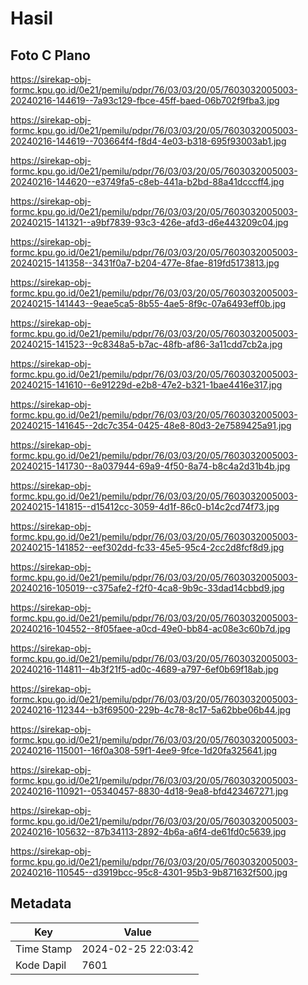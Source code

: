 # Hasil

## Foto C Plano

https://sirekap-obj-formc.kpu.go.id/0e21/pemilu/pdpr/76/03/03/20/05/7603032005003-20240216-144619--7a93c129-fbce-45ff-baed-06b702f9fba3.jpg

https://sirekap-obj-formc.kpu.go.id/0e21/pemilu/pdpr/76/03/03/20/05/7603032005003-20240216-144619--703664f4-f8d4-4e03-b318-695f93003ab1.jpg

https://sirekap-obj-formc.kpu.go.id/0e21/pemilu/pdpr/76/03/03/20/05/7603032005003-20240216-144620--e3749fa5-c8eb-441a-b2bd-88a41dcccff4.jpg

https://sirekap-obj-formc.kpu.go.id/0e21/pemilu/pdpr/76/03/03/20/05/7603032005003-20240215-141321--a9bf7839-93c3-426e-afd3-d6e443209c04.jpg

https://sirekap-obj-formc.kpu.go.id/0e21/pemilu/pdpr/76/03/03/20/05/7603032005003-20240215-141358--3431f0a7-b204-477e-8fae-819fd5173813.jpg

https://sirekap-obj-formc.kpu.go.id/0e21/pemilu/pdpr/76/03/03/20/05/7603032005003-20240215-141443--9eae5ca5-8b55-4ae5-8f9c-07a6493eff0b.jpg

https://sirekap-obj-formc.kpu.go.id/0e21/pemilu/pdpr/76/03/03/20/05/7603032005003-20240215-141523--9c8348a5-b7ac-48fb-af86-3a11cdd7cb2a.jpg

https://sirekap-obj-formc.kpu.go.id/0e21/pemilu/pdpr/76/03/03/20/05/7603032005003-20240215-141610--6e91229d-e2b8-47e2-b321-1bae4416e317.jpg

https://sirekap-obj-formc.kpu.go.id/0e21/pemilu/pdpr/76/03/03/20/05/7603032005003-20240215-141645--2dc7c354-0425-48e8-80d3-2e7589425a91.jpg

https://sirekap-obj-formc.kpu.go.id/0e21/pemilu/pdpr/76/03/03/20/05/7603032005003-20240215-141730--8a037944-69a9-4f50-8a74-b8c4a2d31b4b.jpg

https://sirekap-obj-formc.kpu.go.id/0e21/pemilu/pdpr/76/03/03/20/05/7603032005003-20240215-141815--d15412cc-3059-4d1f-86c0-b14c2cd74f73.jpg

https://sirekap-obj-formc.kpu.go.id/0e21/pemilu/pdpr/76/03/03/20/05/7603032005003-20240215-141852--eef302dd-fc33-45e5-95c4-2cc2d8fcf8d9.jpg

https://sirekap-obj-formc.kpu.go.id/0e21/pemilu/pdpr/76/03/03/20/05/7603032005003-20240216-105019--c375afe2-f2f0-4ca8-9b9c-33dad14cbbd9.jpg

https://sirekap-obj-formc.kpu.go.id/0e21/pemilu/pdpr/76/03/03/20/05/7603032005003-20240216-104552--8f05faee-a0cd-49e0-bb84-ac08e3c60b7d.jpg

https://sirekap-obj-formc.kpu.go.id/0e21/pemilu/pdpr/76/03/03/20/05/7603032005003-20240216-114811--4b3f21f5-ad0c-4689-a797-6ef0b69f18ab.jpg

https://sirekap-obj-formc.kpu.go.id/0e21/pemilu/pdpr/76/03/03/20/05/7603032005003-20240216-112344--b3f69500-229b-4c78-8c17-5a62bbe06b44.jpg

https://sirekap-obj-formc.kpu.go.id/0e21/pemilu/pdpr/76/03/03/20/05/7603032005003-20240216-115001--16f0a308-59f1-4ee9-9fce-1d20fa325641.jpg

https://sirekap-obj-formc.kpu.go.id/0e21/pemilu/pdpr/76/03/03/20/05/7603032005003-20240216-110921--05340457-8830-4d18-9ea8-bfd423467271.jpg

https://sirekap-obj-formc.kpu.go.id/0e21/pemilu/pdpr/76/03/03/20/05/7603032005003-20240216-105632--87b34113-2892-4b6a-a6f4-de61fd0c5639.jpg

https://sirekap-obj-formc.kpu.go.id/0e21/pemilu/pdpr/76/03/03/20/05/7603032005003-20240216-110545--d3919bcc-95c8-4301-95b3-9b871632f500.jpg


## Metadata

| Key        | Value               |
| ---------- | ------------------- |
| Time Stamp | 2024-02-25 22:03:42 |
| Kode Dapil | 7601                |




